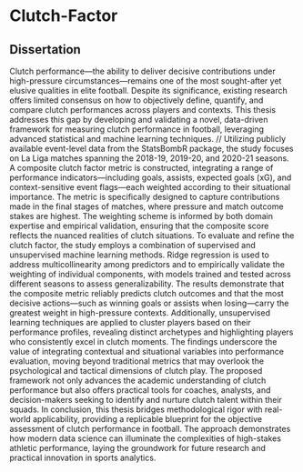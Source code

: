 # Clutch-Factor
## Dissertation<br>
Clutch performance—the ability to deliver decisive contributions under high-pressure circumstances—remains one of the most sought-after yet elusive qualities in elite football. Despite its significance, existing research offers limited consensus on how to objectively define, quantify, and compare clutch performances across players and contexts. This thesis addresses this gap by developing and validating a novel, data-driven framework for measuring clutch performance in football, leveraging advanced statistical and machine learning techniques. // 
Utilizing publicly available event-level data from the StatsBombR package, the study focuses on La Liga matches spanning the 2018-19, 2019-20, and 2020-21 seasons. A composite clutch factor metric is constructed, integrating a range of performance indicators—including goals, assists, expected goals (xG), and context-sensitive event flags—each weighted according to their situational importance. The metric is specifically designed to capture contributions made in the final stages of matches, where pressure and match outcome stakes are highest. The weighting scheme is informed by both domain expertise and empirical validation, ensuring that the composite score reflects the nuanced realities of clutch situations.
To evaluate and refine the clutch factor, the study employs a combination of supervised and unsupervised machine learning methods. Ridge regression is used to address multicollinearity among predictors and to empirically validate the weighting of individual components, with models trained and tested across different seasons to assess generalizability. The results demonstrate that the composite metric reliably predicts clutch outcomes and that the most decisive actions—such as winning goals or assists when losing—carry the greatest weight in high-pressure contexts. Additionally, unsupervised learning techniques are applied to cluster players based on their performance profiles, revealing distinct archetypes and highlighting players who consistently excel in clutch moments.
The findings underscore the value of integrating contextual and situational variables into performance evaluation, moving beyond traditional metrics that may overlook the psychological and tactical dimensions of clutch play. The proposed framework not only advances the academic understanding of clutch performance but also offers practical tools for coaches, analysts, and decision-makers seeking to identify and nurture clutch talent within their squads.
In conclusion, this thesis bridges methodological rigor with real-world applicability, providing a replicable blueprint for the objective assessment of clutch performance in football. The approach demonstrates how modern data science can illuminate the complexities of high-stakes athletic performance, laying the groundwork for future research and practical innovation in sports analytics.
